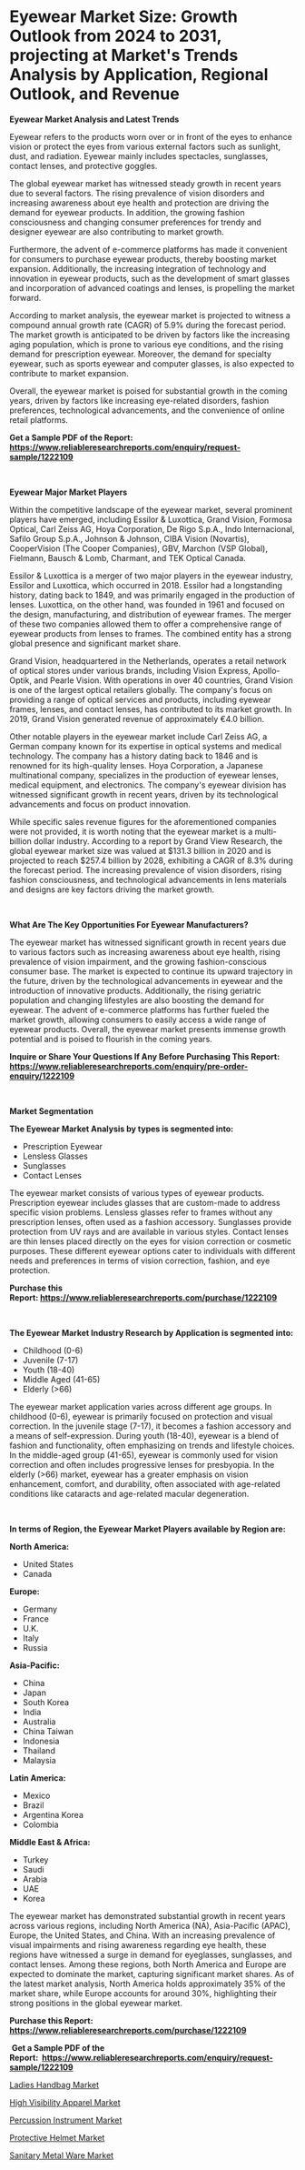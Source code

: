 <p><h1>Eyewear Market Size: Growth Outlook from 2024 to 2031, projecting at Market's Trends Analysis by Application, Regional Outlook, and Revenue</h1></p><p><strong>Eyewear Market Analysis and Latest Trends</strong></p>
<p><p>Eyewear refers to the products worn over or in front of the eyes to enhance vision or protect the eyes from various external factors such as sunlight, dust, and radiation. Eyewear mainly includes spectacles, sunglasses, contact lenses, and protective goggles.</p><p>The global eyewear market has witnessed steady growth in recent years due to several factors. The rising prevalence of vision disorders and increasing awareness about eye health and protection are driving the demand for eyewear products. In addition, the growing fashion consciousness and changing consumer preferences for trendy and designer eyewear are also contributing to market growth.</p><p>Furthermore, the advent of e-commerce platforms has made it convenient for consumers to purchase eyewear products, thereby boosting market expansion. Additionally, the increasing integration of technology and innovation in eyewear products, such as the development of smart glasses and incorporation of advanced coatings and lenses, is propelling the market forward.</p><p>According to market analysis, the eyewear market is projected to witness a compound annual growth rate (CAGR) of 5.9% during the forecast period. The market growth is anticipated to be driven by factors like the increasing aging population, which is prone to various eye conditions, and the rising demand for prescription eyewear. Moreover, the demand for specialty eyewear, such as sports eyewear and computer glasses, is also expected to contribute to market expansion.</p><p>Overall, the eyewear market is poised for substantial growth in the coming years, driven by factors like increasing eye-related disorders, fashion preferences, technological advancements, and the convenience of online retail platforms.</p></p>
<p><strong>Get a Sample PDF of the Report:&nbsp; <a href="https://www.reliableresearchreports.com/enquiry/request-sample/1222109">https://www.reliableresearchreports.com/enquiry/request-sample/1222109</a></strong></p>
<p>&nbsp;</p>
<p><strong>Eyewear Major Market Players</strong></p>
<p><p>Within the competitive landscape of the eyewear market, several prominent players have emerged, including Essilor & Luxottica, Grand Vision, Formosa Optical, Carl Zeiss AG, Hoya Corporation, De Rigo S.p.A., Indo Internacional, Safilo Group S.p.A., Johnson & Johnson, CIBA Vision (Novartis), CooperVision (The Cooper Companies), GBV, Marchon (VSP Global), Fielmann, Bausch & Lomb, Charmant, and TEK Optical Canada.</p><p>Essilor & Luxottica is a merger of two major players in the eyewear industry, Essilor and Luxottica, which occurred in 2018. Essilor had a longstanding history, dating back to 1849, and was primarily engaged in the production of lenses. Luxottica, on the other hand, was founded in 1961 and focused on the design, manufacturing, and distribution of eyewear frames. The merger of these two companies allowed them to offer a comprehensive range of eyewear products from lenses to frames. The combined entity has a strong global presence and significant market share.</p><p>Grand Vision, headquartered in the Netherlands, operates a retail network of optical stores under various brands, including Vision Express, Apollo-Optik, and Pearle Vision. With operations in over 40 countries, Grand Vision is one of the largest optical retailers globally. The company's focus on providing a range of optical services and products, including eyewear frames, lenses, and contact lenses, has contributed to its market growth. In 2019, Grand Vision generated revenue of approximately €4.0 billion.</p><p>Other notable players in the eyewear market include Carl Zeiss AG, a German company known for its expertise in optical systems and medical technology. The company has a history dating back to 1846 and is renowned for its high-quality lenses. Hoya Corporation, a Japanese multinational company, specializes in the production of eyewear lenses, medical equipment, and electronics. The company's eyewear division has witnessed significant growth in recent years, driven by its technological advancements and focus on product innovation.</p><p>While specific sales revenue figures for the aforementioned companies were not provided, it is worth noting that the eyewear market is a multi-billion dollar industry. According to a report by Grand View Research, the global eyewear market size was valued at $131.3 billion in 2020 and is projected to reach $257.4 billion by 2028, exhibiting a CAGR of 8.3% during the forecast period. The increasing prevalence of vision disorders, rising fashion consciousness, and technological advancements in lens materials and designs are key factors driving the market growth.</p></p>
<p>&nbsp;</p>
<p><strong>What Are The Key Opportunities For Eyewear Manufacturers?</strong></p>
<p><p>The eyewear market has witnessed significant growth in recent years due to various factors such as increasing awareness about eye health, rising prevalence of vision impairment, and the growing fashion-conscious consumer base. The market is expected to continue its upward trajectory in the future, driven by the technological advancements in eyewear and the introduction of innovative products. Additionally, the rising geriatric population and changing lifestyles are also boosting the demand for eyewear. The advent of e-commerce platforms has further fueled the market growth, allowing consumers to easily access a wide range of eyewear products. Overall, the eyewear market presents immense growth potential and is poised to flourish in the coming years.</p></p>
<p><strong>Inquire or Share Your Questions If Any Before Purchasing This Report: <a href="https://www.reliableresearchreports.com/enquiry/pre-order-enquiry/1222109">https://www.reliableresearchreports.com/enquiry/pre-order-enquiry/1222109</a></strong></p>
<p>&nbsp;</p>
<p><strong>Market Segmentation</strong></p>
<p><strong>The Eyewear Market Analysis by types is segmented into:</strong></p>
<p><ul><li>Prescription Eyewear</li><li>Lensless Glasses</li><li>Sunglasses</li><li>Contact Lenses</li></ul></p>
<p><p>The eyewear market consists of various types of eyewear products. Prescription eyewear includes glasses that are custom-made to address specific vision problems. Lensless glasses refer to frames without any prescription lenses, often used as a fashion accessory. Sunglasses provide protection from UV rays and are available in various styles. Contact lenses are thin lenses placed directly on the eyes for vision correction or cosmetic purposes. These different eyewear options cater to individuals with different needs and preferences in terms of vision correction, fashion, and eye protection.</p></p>
<p><strong>Purchase this Report:&nbsp;<a href="https://www.reliableresearchreports.com/purchase/1222109">https://www.reliableresearchreports.com/purchase/1222109</a></strong></p>
<p>&nbsp;</p>
<p><strong>The Eyewear Market Industry Research by Application is segmented into:</strong></p>
<p><ul><li>Childhood (0-6)</li><li>Juvenile (7-17)</li><li>Youth (18-40)</li><li>Middle Aged (41-65)</li><li>Elderly (>66)</li></ul></p>
<p><p>The eyewear market application varies across different age groups. In childhood (0-6), eyewear is primarily focused on protection and visual correction. In the juvenile stage (7-17), it becomes a fashion accessory and a means of self-expression. During youth (18-40), eyewear is a blend of fashion and functionality, often emphasizing on trends and lifestyle choices. In the middle-aged group (41-65), eyewear is commonly used for vision correction and often includes progressive lenses for presbyopia. In the elderly (>66) market, eyewear has a greater emphasis on vision enhancement, comfort, and durability, often associated with age-related conditions like cataracts and age-related macular degeneration.</p></p>
<p>&nbsp;</p>
<p><strong>In terms of Region, the Eyewear Market Players available by Region are:</strong></p>
<p>
    <p> <strong> North America: </strong>
        <ul>
            <li>United States</li>
            <li>Canada</li>
        </ul>
        </p> 
    <p> <strong> Europe: </strong>
        <ul>
            <li>Germany</li>
            <li>France</li>
            <li>U.K.</li>
            <li>Italy</li>
            <li>Russia</li>
        </ul>
        </p> 
    <p> <strong> Asia-Pacific: </strong>
        <ul>
            <li>China</li>
            <li>Japan</li>
            <li>South Korea</li>
            <li>India</li>
            <li>Australia</li>
            <li>China Taiwan</li>
            <li>Indonesia</li>
            <li>Thailand</li>
            <li>Malaysia</li>
        </ul>
        </p> 
    <p> <strong> Latin America: </strong>
        <ul>
            <li>Mexico</li>
            <li>Brazil</li>
            <li>Argentina Korea</li>
            <li>Colombia</li>
        </ul>
        </p> 
    <p> <strong> Middle East & Africa: </strong>
        <ul>
            <li>Turkey</li>
            <li>Saudi</li>
            <li>Arabia</li>
            <li>UAE</li>
            <li>Korea</li>
        </ul>
    </p>
    </p>
<p><p>The eyewear market has demonstrated substantial growth in recent years across various regions, including North America (NA), Asia-Pacific (APAC), Europe, the United States, and China. With an increasing prevalence of visual impairments and rising awareness regarding eye health, these regions have witnessed a surge in demand for eyeglasses, sunglasses, and contact lenses. Among these regions, both North America and Europe are expected to dominate the market, capturing significant market shares. As of the latest market analysis, North America holds approximately 35% of the market share, while Europe accounts for around 30%, highlighting their strong positions in the global eyewear market.</p></p>
<p><strong>Purchase this Report: <a href="https://www.reliableresearchreports.com/purchase/1222109">https://www.reliableresearchreports.com/purchase/1222109</a></strong></p>
<p>&nbsp;<strong>Get a Sample PDF of the Report:&nbsp;&nbsp;<a href="https://www.reliableresearchreports.com/enquiry/request-sample/1222109">https://www.reliableresearchreports.com/enquiry/request-sample/1222109</a></strong></p>
<p><strong></strong></p>
<p><p><a href="https://github.com/zebdakicsin/Market-Research-Report-List-2/blob/main/ladies-handbag-market.md">Ladies Handbag Market</a></p><p><a href="https://github.com/Krish2023na/Market-Research-Report-List-2/blob/main/high-visibility-apparel-market.md">High Visibility Apparel Market</a></p><p><a href="https://github.com/kuntayevaz/Market-Research-Report-List-2/blob/main/percussion-instrument-market.md">Percussion Instrument Market</a></p><p><a href="https://github.com/kipkeeva/Market-Research-Report-List-2/blob/main/protective-helmet-market.md">Protective Helmet Market</a></p><p><a href="https://github.com/kholmovskayalyudmila/Market-Research-Report-List-2/blob/main/sanitary-metal-ware-market.md">Sanitary Metal Ware Market</a></p></p>